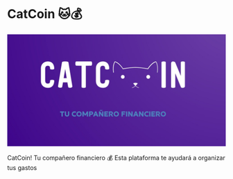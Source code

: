 # CatCoin 🐱💰

![logo](https://github.com/BarbaraCarvajal/CatCoin/blob/master/logo.jpeg)

CatCoin! Tu compañero financiero 💰 
Esta plataforma te ayudará a organizar tus gastos

